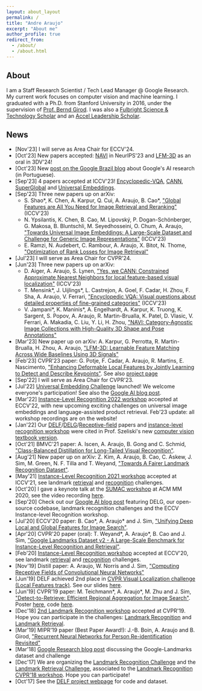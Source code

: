 ```yaml
---
layout: about_layout
permalink: /
title: "Andre Araujo"
excerpt: "About me"
author_profile: true
redirect_from: 
  - /about/
  - /about.html
---
```


## About

I am a Staff Research Scientist / Tech Lead Manager @ Google Research.
My current work focuses on computer vision and machine learning.
I graduated with a Ph.D. from Stanford University in 2016, under the supervision of [Prof. Bernd Girod](http://www.stanford.edu/~bgirod).
I was also a [Fulbright Science & Technology Scholar](https://eca.state.gov/fulbright/fulbright-programs/program-summaries/international-fulbright-science-technology-award) and an [Accel Leadership Scholar](http://stvp.stanford.edu/alp/).

## News

* [Nov'23] I will serve as Area Chair for ECCV'24.
* [Oct'23] New papers accepted: [NAVI](https://arxiv.org/abs/2306.09109) in NeurIPS'23 and [LFM-3D](https://arxiv.org/abs/2303.12779) as an oral in 3DV'24!
* [Oct'23] New [post on the Google Brazil blog](https://blog.google/intl/pt-br/como-nossa-pesquisa-em-ia-esta-ajudando-com-grandes-desafios-da-sociedade/) about Google's AI research (in Portuguese).
* [Sep'23] 4 papers accepted at ICCV'23! [Encyclopedic-VQA](https://arxiv.org/abs/2306.09224), [CANN](https://arxiv.org/abs/2306.09012), [SuperGlobal](https://arxiv.org/abs/2308.06954) and [Universal Embeddings](https://arxiv.org/abs/2309.01858).
* [Sep'23] Three new papers up on arXiv:
  * S. Shao\*, K. Chen, A. Karpur, Q. Cui, A. Araujo, B. Cao\*, ["Global Features are All You Need for Image Retrieval and Reranking"](https://arxiv.org/abs/2308.06954) (ICCV'23)
  * N. Ypsilantis, K. Chen, B. Cao, M. Lipovský, P. Dogan-Schönberger, G. Makosa, B. Bluntschli, M. Seyedhosseini, O. Chum, A. Araujo, ["Towards Universal Image Embeddings: A Large-Scale Dataset and Challenge for Generic Image Representations"](https://arxiv.org/abs/2309.01858) (ICCV'23)
  * E. Ramzi, N. Audebert, C. Rambour, A. Araujo, X. Bitot, N. Thome, ["Optimization of Rank Losses for Image Retrieval"](https://arxiv.org/abs/2309.08250)
* [Jul'23] I will serve as Area Chair for CVPR'24.
* [Jun'23] Three new papers up on arXiv:
  * D. Aiger, A. Araujo, S. Lynen, ["Yes, we CANN: Constrained Approximate Nearest Neighbors for local feature-based visual localization"](https://arxiv.org/abs/2306.09012) (ICCV'23)
  * T. Mensink\*, J. Uijlings\*, L. Castrejon, A. Goel, F. Cadar, H. Zhou, F. Sha, A. Araujo, V. Ferrari, ["Encyclopedic VQA: Visual questions about detailed properties of fine-grained categories"](https://arxiv.org/abs/2306.09224) (ICCV'23)
  * V. Jampani\*, K. Maninis\*, A. Engelhardt, A. Karpur, K. Truong, K. Sargent, S. Popov, A. Araujo, R. Martin-Brualla, K. Patel, D. Vlasic, V. Ferrari, A. Makadia, C. Liu, Y. Li, H. Zhou, ["NAVI: Category-Agnostic Image Collections with High-Quality 3D Shape and Pose Annotations"](https://arxiv.org/abs/2306.09109)  
* [Mar'23] New paper up on arXiv: A. Karpur, G. Perrotta, R. Martin-Brualla, H. Zhou, A. Araujo, ["LFM-3D: Learnable Feature Matching Across Wide Baselines Using 3D Signals"](https://arxiv.org/abs/2303.12779)
* [Feb'23] CVPR'23 paper: G. Potje, F. Cadar, A. Araujo, R. Martins, E. Nascimento, ["Enhancing Deformable Local Features by Jointly Learning to Detect and Describe Keypoints"](https://arxiv.org/abs/2304.00583). See also [project page](https://www.verlab.dcc.ufmg.br/descriptors/dalf_cvpr23/)
* [Sep'22] I will serve as Area Chair for CVPR'23.
* [Jul'22] [Universal Embedding Challenge](https://www.kaggle.com/c/google-universal-image-embedding/) launched! We welcome everyone's participation! See also the [Google AI blog post](https://ai.googleblog.com/2022/08/introducing-google-universal-image.html).
* [Mar'22] [Instance-Level Recognition 2022 workshop](https://ilr-workshop.github.io/ECCVW2022/) accepted at ECCV'22, with new upcoming exciting challenges on universal image embeddings and language-assisted product retrieval. Feb'23 update: all workshop recordings are on the website!
* [Jan'22] Our [DELF](https://arxiv.org/abs/1612.06321)/[DELG](https://arxiv.org/abs/2001.05027)/[Receptive-field](https://distill.pub/2019/computing-receptive-fields/) papers and [instance-level recognition workshop](https://ilr-workshop.github.io/ECCVW2022/) were cited in Prof. Szeliski's new [computer vision textbook version](http://szeliski.org/Book/).
* [Oct'21] BMVC'21 paper: A. Iscen, A. Araujo, B. Gong and C. Schmid, ["Class-Balanced Distillation for Long-Tailed Visual Recognition"](https://arxiv.org/abs/2104.05279).
* [Aug'21] New paper up on arXiv: Z. Kim, A. Araujo, B. Cao, C. Askew, J. Sim, M. Green, N. F. Tilla and T. Weyand, ["Towards A Fairer Landmark Recognition Dataset"](https://arxiv.org/abs/2108.08874v1).
* [May'21] [Instance-Level Recognition 2021 workshop](https://ilr-workshop.github.io/ICCVW2021/) accepted at ICCV'21, see landmark [retrieval](https://www.kaggle.com/c/landmark-retrieval-2021) and [recognition](https://www.kaggle.com/c/landmark-recognition-2021) challenges.
* [Oct'20] I gave a keynote talk at the [SUMAC workshop](https://sumac2020.ec-lyon.fr/) at ACM MM 2020, see the video recording [here](https://www.youtube.com/watch?v=9OLUCnbK9Ms).
* [Sep'20] Check out our [Google AI blog post](https://ai.googleblog.com/2020/09/advancing-instance-level-recognition.html) featuring DELG, our open-source codebase, landmark recognition challenges and the ECCV Instance-level Recognition workshop.
* [Jul'20] ECCV'20 paper: B. Cao\*, A. Araujo\* and J. Sim, ["Unifying Deep Local and Global Features for Image Search"](https://arxiv.org/abs/2001.05027).
* [Apr'20] CVPR'20 paper (oral): T. Weyand\*, A. Araujo\*, B. Cao and J. Sim, ["Google Landmarks Dataset v2 - A Large-Scale Benchmark for Instance-Level Recognition and Retrieval"](https://arxiv.org/abs/2004.01804).
* [Feb'20] [Instance-Level Recognition workshop](https://ilr-workshop.github.io/ECCVW2020/) accepted at ECCV'20, see landmark [retrieval](https://www.kaggle.com/c/landmark-retrieval-2020) and [recognition](https://www.kaggle.com/c/landmark-recognition-2020) challenges.
* [Nov'19] Distill paper: A. Araujo, W. Norris and J. Sim, ["Computing Receptive Fields of Convolutional Neural Networks"](https://distill.pub/2019/computing-receptive-fields/)
* [Jun'19] DELF achieved 2nd place in [CVPR Visual Localization challenge (Local Features track)](https://sites.google.com/corp/view/ltvl2019). See our slides [here](https://docs.google.com/presentation/d/e/2PACX-1vTswzoXelqFqI_pCEIVl2uazeyGr7aKNklWHQCX-CbQ7MB17gaycqIaDTguuUCRm6_lXHwCdrkP7n1x/pub?start=false&loop=false&delayms=3000).
* [Jun'19] CVPR'19 paper: M. Teichmann\*, A. Araujo\*, M. Zhu and J. Sim, ["Detect-to-Retrieve: Efficient Regional Aggregation for Image Search"](https://arxiv.org/abs/1812.01584). Poster [here](https://andrefaraujo.github.io/files/posters/2019-06-16-d2r.pdf), code [here](https://github.com/tensorflow/models/blob/master/research/delf/delf/python/detect_to_retrieve/DETECT_TO_RETRIEVE_INSTRUCTIONS.md).
* [Dec'18] [2nd Landmark Recognition workshop](https://landmarksworkshop.github.io/CVPRW2019/) accepted at CVPR'19. Hope you can participate in the challenges: [Landmark Recognition](https://kaggle.com/c/landmark-recognition-2019) and [Landmark Retrieval](https://kaggle.com/c/landmark-retrieval-2019).
* [Mar'19] MIPR'19 paper (Best Paper Award!): J.-B. Boin, A. Araujo and B. Girod, ["Recurrent Neural Networks for Person Re-identification Revisited"](https://arxiv.org/abs/1804.03281)
* [Mar'18] [Google Research blog post](https://research.googleblog.com/2018/03/google-landmarks-new-dataset-and.html) discussing the Google-Landmarks dataset and challenge
* [Dec'17] We are organizing the [Landmark Recognition Challenge](https://www.kaggle.com/c/landmark-recognition-challenge) and the [Landmark Retrieval Challenge](https://www.kaggle.com/c/landmark-retrieval-challenge), associated to the [Landmark Recognition CVPR'18 workshop](https://landmarkscvprw18.github.io). Hope you can participate!
* [Oct'17] See the [DELF project webpage](https://github.com/tensorflow/models/tree/master/research/delf) for code and dataset.
